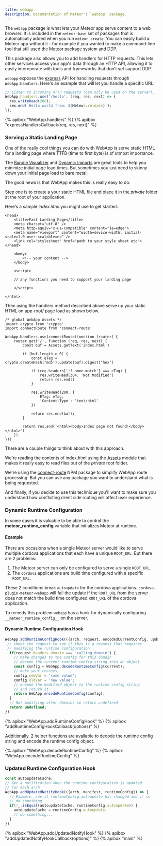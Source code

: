```yaml
---
title: webapp
description: Documentation of Meteor's `webapp` package.
---
```


The `webapp` package is what lets your Meteor app serve content to a web
browser. It is included in the `meteor-base` set of packages that is
automatically added when you run `meteor create`. You can easily build a
Meteor app without it - for example if you wanted to make a command-line
tool that still used the Meteor package system and DDP.

This package also allows you to add handlers for HTTP requests.
This lets other services access your app's data through an HTTP API, allowing
it to easily interoperate with tools and frameworks that don't yet support DDP.

`webapp` exposes the [express](https://github.com/expressjs/express) API for
handling requests through `WebApp.handlers`.
Here's an example that will let you handle a specific URL:

```js
// Listen to incoming HTTP requests (can only be used on the server).
WebApp.handlers.use('/hello', (req, res, next) => {
  res.writeHead(200);
  res.end(`Hello world from: ${Meteor.release}`);
});
```

{% apibox "WebApp.handlers" %}
{% apibox "expressHandlersCallback(req, res, next)" %}

### Serving a Static Landing Page

One of the really cool things you can do with WebApp is serve static HTML for a landing page where TTFB (time to first byte) is of utmost importance.

The [Bundle Visualizer](https://docs.meteor.com/packages/bundle-visualizer.html) and [Dynamic Imports](https://docs.meteor.com/packages/dynamic-import.html) are great tools to help you minimize initial page load times. But sometimes you just need to skinny down your initial page load to bare metal.

The good news is that WebApp makes this is really easy to do.

Step one is to create a your static HTML file and place it in the _private_ folder at the root of your application.

Here's a sample _index.html_ you might use to get started:

```
<head>
    <title>Fast Landing Page</title>
    <meta charset="utf-8" />
    <meta http-equiv="x-ua-compatible" content="ie=edge">
    <meta name="viewport" content="width=device-width, initial-scale=1.0 user-scalable=no" />   
    <link rel="stylesheet" href="path to your style sheet etc">
</head>

    <body>
        <!-- your content -->
    </body>

    <script>

    // any functions you need to support your landing page
 
    </script>

</html>
```

Then using the handlers method described above serve up your static HTML on app-root/ page load as shown below.

```
/* global WebApp Assets */
import crypto from 'crypto'
import connectRoute from 'connect-route'

WebApp.handlers.use(connectRoute(function (router) {
    router.get('/', function (req, res, next) {
        const buf = Assets.getText('index.html')

        if (buf.length > 0) {
            const eTag = crypto.createHash('md5').update(buf).digest('hex')

            if (req.headers['if-none-match'] === eTag) {
                res.writeHead(304, 'Not Modified')
                return res.end()
            }

            res.writeHead(200, {
                ETag: eTag,
                'Content-Type': 'text/html'
            })

            return res.end(buf);
        }

        return res.end('<html><body>Index page not found!</body></html>')
    })
}))
```

There are a couple things to think about with this approach.

We're reading the contents of index.html using the [Assets](https://docs.meteor.com/api/assets.html) module that makes it really easy to read files out of the _private_ root folder.

We're using the [connect-route](https://www.npmjs.com/package/connect-route) NPM package to simplify WebApp route processing. But you can use any package you want to understand what is being requested.

And finally, if you decide to use this technique you'll want to make sure you understand how conflicting client side routing will affect user experience.

### Dynamic Runtime Configuration

In some cases it is valuable to be able to control the __meteor_runtime_config__ variable that initializes Meteor at runtime.

#### Example
There are occasions when a single Meteor server would like to serve multiple cordova applications that each have a unique `ROOT_URL`.  But there are 2 problems:
1. The Meteor server can only be configured to serve a single `ROOT_URL`.
2. The `cordova` applications are build time configured with a specific `ROOT_URL`.

These 2 conditions break `autoupdate` for the cordova applications. `cordova-plugin-meteor-webapp` will fail the update if the `ROOT_URL` from the server does not match the build time configured `ROOT_URL` of the cordova application.

To remedy this problem `webapp` has a hook for dynamically configuring `__meteor_runtime_config__` on the server.

#### Dynamic Runtime Configuration Hook
```js
WebApp.addRuntimeConfigHook(({arch, request, encodedCurrentConfig, updated}) => {
 // check the request to see if this is a request that requires
 // modifying the runtime configuration
  if(request.headers.domain === 'calling.domain') {
    // make changes to the config for this domain
    // decode the current runtime config string into an object
    const config = WebApp.decodeRuntimeConfig(current);
    // make your changes
    config.newVar = 'some value';
    config.oldVar = 'new value';
    // encode the modified object to the runtime config string
    // and return it
    return WebApp.encodeRuntimeConfig(config);
  }
  // Not modifying other domains so return undefined
  return undefined;
})
```
{% apibox "WebApp.addRuntimeConfigHook" %}
{% apibox "addRuntimeConfigHookCallback(options)" %}

Additionally, 2 helper functions are available to decode the runtime config string and encode the runtime config object.

{% apibox "WebApp.decodeRuntimeConfig" %}
{% apibox "WebApp.encodeRuntimeConfig" %}

### Updated Runtime Configuration Hook
```js
const autoupdateCache;
// Get a notification when the runtime configuration is updated
// for each arch
WebApp.addUpdatedNotifyHook(({arch, manifest, runtimeConfig}) => {
  // Example, see if runtimeConfig.autoupdate has changed and if so
  // do something
  if(!_.isEqual(autoupdateCache, runtimeConfig.autoupdate)) {
    autoupdateCache = runtimeConfig.autoupdate;
    // do something...
  }
})
```

{% apibox "WebApp.addUpdatedNotifyHook" %}
{% apibox "addUpdatedNotifyHookCallback(options)" %}
{% apibox "main" %}
